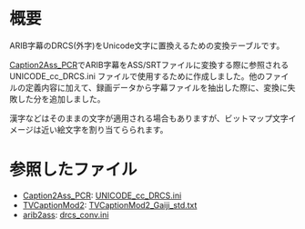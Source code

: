 # 概要

ARIB字幕のDRCS(外字)をUnicode文字に置換えるための変換テーブルです。

[Caption2Ass_PCR](https://github.com/maki-rxrz/Caption2Ass_PCR)でARIB字幕をASS/SRTファイルに変換する際に参照される UNICODE_cc_DRCS.ini ファイルで使用するために作成しました。他のファイルの定義内容に加えて、録画データから字幕ファイルを抽出した際に、変換に失敗した分を追加しました。

漢字などはそのままの文字が適用される場合もありますが、ビットマップ文字イメージは近い絵文字を割り当てらられます。

# 参照したファイル

* [Caption2Ass_PCR](https://github.com/maki-rxrz/Caption2Ass_PCR):  [UNICODE_cc_DRCS.ini](https://github.com/maki-rxrz/Caption2Ass_PCR/blob/master/bin/ini/Gaiji/UNICODE_cc_DRCS.ini)
* [TVCaptionMod2](https://github.com/xtne6f/TVCaptionMod2): [TVCaptionMod2_Gaiji_std.txt](https://github.com/xtne6f/TVCaptionMod2/blob/master/gaiji/TVCaptionMod2_Gaiji_std.txt)
* [arib2ass](https://github.com/Piro77/arib2ass): [drcs_conv.ini](https://github.com/Piro77/arib2ass/blob/master/drcs_conv.ini)
